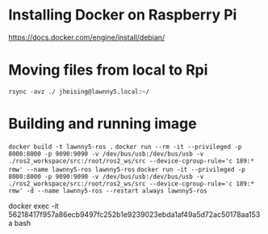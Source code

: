 # Installing Docker on Raspberry Pi
https://docs.docker.com/engine/install/debian/

# Moving files from local to Rpi
`rsync -avz ./ jheising@lawnny5.local:~/`

# Building and running image
`docker build -t lawnny5-ros .`
`docker run --rm -it --privileged -p 8000:8000 -p 9090:9090 -v /dev/bus/usb:/dev/bus/usb -v ./ros2_workspace/src:/root/ros2_ws/src --device-cgroup-rule='c 189:* rmw' --name lawnny5-ros lawnny5-ros`
`docker run -it --privileged -p 8000:8000 -p 9090:9090 -v /dev/bus/usb:/dev/bus/usb -v ./ros2_workspace/src:/root/ros2_ws/src --device-cgroup-rule='c 189:* rmw' -d --name lawnny5-ros --restart always lawnny5-ros`


docker exec -it 56218417f957a86ecb9497fc252b1e9239023ebda1af49a5d72ac50178aa153a bash